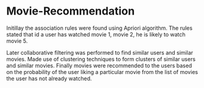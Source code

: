 # Movie-Recommendation

Initillay the association rules were found using Apriori algorithm. The rules stated that id a user has watched movie 1, movie 2, he is likely to watch movie 5.

Later collaborative filtering was performed to find similar users and similar movies. 
Made use of clustering techniques to form clusters of similar users and similar movies. Finally movies were recommended to the users based on the probability of the user liking a particular movie from the list of movies the user has not already watched.

